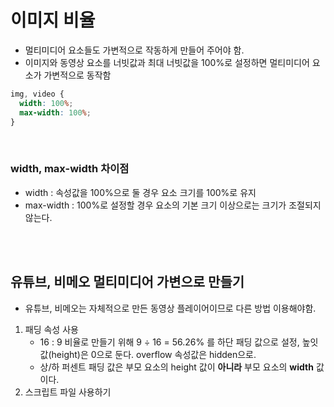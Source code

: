 # 이미지 비율

- 멀티미디어 요소들도 가변적으로 작동하게 만들어 주어야 함.
- 이미지와 동영상 요소를 너빗값과 최대 너빗값을 100%로 설정하면 멀티미디어 요소가 가변적으로 동작함

```css
img, video {
  width: 100%;
  max-width: 100%;
}
```

<br/>

### width, max-width 차이점

- width : 속성값을 100%으로 둘 경우 요소 크기를 100%로 유지
- max-width : 100%로 설정할 경우 요소의 기본 크기 이상으로는 크기가 조절되지 않는다.

<br/>

<br/>

## 유튜브, 비메오 멀티미디어 가변으로 만들기

- 유튜브, 비메오는 자체적으로 만든 동영상 플레이어이므로 다른 방법 이용해야함.

1. 패딩 속성 사용
   - 16 : 9 비율로 만들기 위해 9 ÷ 16 = 56.26% 를 하단 패딩 값으로 설정, 높잇값(height)은 0으로 둔다. overflow 속성값은 hidden으로.
   - 상/하 퍼센트 패딩 값은 부모 요소의 height 값이 **아니라** 부모 요소의 **width** 값이다.
2. 스크립트 파일 사용하기

